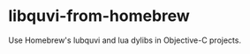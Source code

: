 libquvi-from-homebrew
=====================

Use Homebrew's lubquvi and lua dylibs in Objective-C projects.
